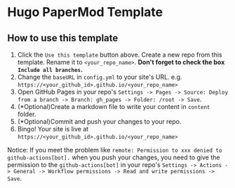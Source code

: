 # Hugo PaperMod Template

## How to use this template

1. Click the `Use this template` button above. Create a new repo from this template. Rename it to `<your_repo_name>`. **Don't forget to check the box `Include all branches`.**
2. Change the `baseURL` in `config.yml` to your site's URL. e.g. `https://<your_github_id>.github.io/<your_repo_name>`
3. Open GitHub Pages in your repo's `Settings -> Pages -> Source: Deploy from a branch -> Branch: gh_pages -> Folder: /root -> Save`.
4. (\*Optional)Create a markdown file to write your content in `content` folder.
5. (\*Optional)Commit and push your changes to your repo.
6. Bingo! Your site is live at `https://<your_github_id>.github.io/<your_repo_name>`

Notice: If you meet the problem like `remote: Permission to xxx denied to github-actions[bot].` when you push your changes, you need to give the permission to the `github-actions[bot]` in your repo's `Settings -> Actions -> General -> Workflow permissions -> Read and write permissions -> Save`.
